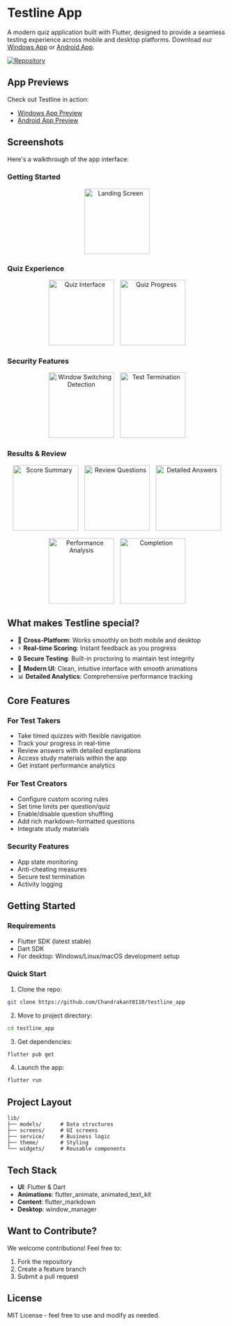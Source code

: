 # Testline App

A modern quiz application built with Flutter, designed to provide a seamless testing experience across mobile and desktop platforms. Download our [Windows App](https://github.com/Chandrakant0110/testline_app/releases/download/v1.0.2/Release.exe) or [Android App](https://github.com/Chandrakant0110/testline_app/releases/download/v1.0.2/testline_app_v1.0.2.apk).

[![Repository](https://img.shields.io/badge/github-testline__app-blue?logo=github)](https://github.com/Chandrakant0110/testline_app)

## App Previews

Check out Testline in action:
- [Windows App Preview](https://youtu.be/u5r25c1j1o8)
- [Android App Preview](https://youtu.be/nTxhdRwwLic)

## Screenshots

Here's a walkthrough of the app interface:

### Getting Started
<p align="center">
  <img src="assets/screenshots/1_landing_screen.jpg" alt="Landing Screen" width="150"/>
</p>

### Quiz Experience
<p align="center">
  <img src="assets/screenshots/2_quiz_screen.jpg" alt="Quiz Interface" width="150" style="margin-right: 10px;"/>
  <img src="assets/screenshots/3_quiz_screen.jpg" alt="Quiz Progress" width="150"/>
</p>

### Security Features
<p align="center">
  <img src="assets/screenshots/4_quiz_window_switching.jpg" alt="Window Switching Detection" width="150" style="margin-right: 10px;"/>
  <img src="assets/screenshots/5_quiz_test_termination.jpg" alt="Test Termination" width="150"/>
</p>

### Results & Review
<p align="center">
  <img src="assets/screenshots/6_score_screen.jpg" alt="Score Summary" width="150" style="margin-right: 10px;"/>
  <img src="assets/screenshots/7_review_screen.jpg" alt="Review Questions" width="150" style="margin-right: 10px;"/>
  <img src="assets/screenshots/8_review_screen.jpg" alt="Detailed Answers" width="150"/>
</p>
<p align="center">
  <img src="assets/screenshots/9_review_screen.jpg" alt="Performance Analysis" width="150" style="margin-right: 10px;"/>
  <img src="assets/screenshots/10_thank_you_screen.jpg" alt="Completion" width="150"/>
</p>

## What makes Testline special?

- 📱 **Cross-Platform**: Works smoothly on both mobile and desktop
- ⚡ **Real-time Scoring**: Instant feedback as you progress
- 🔒 **Secure Testing**: Built-in proctoring to maintain test integrity
- 🎨 **Modern UI**: Clean, intuitive interface with smooth animations
- 📊 **Detailed Analytics**: Comprehensive performance tracking

## Core Features

### For Test Takers
- Take timed quizzes with flexible navigation
- Track your progress in real-time
- Review answers with detailed explanations
- Access study materials within the app
- Get instant performance analytics

### For Test Creators
- Configure custom scoring rules
- Set time limits per question/quiz
- Enable/disable question shuffling
- Add rich markdown-formatted questions
- Integrate study materials

### Security Features
- App state monitoring
- Anti-cheating measures
- Secure test termination
- Activity logging

## Getting Started

### Requirements
- Flutter SDK (latest stable)
- Dart SDK
- For desktop: Windows/Linux/macOS development setup

### Quick Start

1. Clone the repo:
```bash
git clone https://github.com/Chandrakant0110/testline_app
```

2. Move to project directory:
```bash
cd testline_app
```

3. Get dependencies:
```bash
flutter pub get
```

4. Launch the app:
```bash
flutter run
```

## Project Layout
```
lib/
├── models/      # Data structures
├── screens/     # UI screens
├── service/     # Business logic
├── theme/       # Styling
└── widgets/     # Reusable components
```

## Tech Stack

- **UI**: Flutter & Dart
- **Animations**: flutter_animate, animated_text_kit
- **Content**: flutter_markdown
- **Desktop**: window_manager

## Want to Contribute?

We welcome contributions! Feel free to:
1. Fork the repository
2. Create a feature branch
3. Submit a pull request

## License

MIT License - feel free to use and modify as needed.

